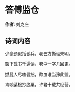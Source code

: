 # 答傅监仓

**作者**: 刘克庄

## 诗词内容

少豪颇似括谈兵，老去方惭理未明。

窗下残书千遍读，卷中一字几回更。

撚髭人尽嗤吾拙，歃血谁当豫此盟。

肯啖菜根抄脱粟，许君十载共经营。

